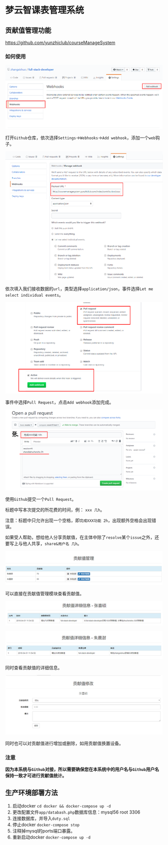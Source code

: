 # 梦云智课表管理系统

## 贡献值管理功能
https://github.com/yunzhiclub/courseManageSystem


### 如何使用

![](image/contribution/0.png)

打开`Github`仓库，依次选择`Settings`->`Webhooks`->`Add webhook`，添加一个`web`钩子。

![](image/contribution/1.png)

依次填入我们接收数据的`url`，类型选择`application/json`，事件选择`Let me select individual events`。

![](image/contribution/2.png)

事件中选择`Pull Request`，点击`Add webhook`添加完成。

![](image/contribution/3.png)

使用`Github`提交一个`Pull Request`。

标题中写本次提交的所花费的时间，例： `xxx 几h`。

注意：标题中只允许出现一个空格，即`完成XXX功能 2h`，出现额外空格会出现错误。

如果受人帮助，想给他人分享贡献值，在主体中除了`resolve`某个`issue`之外，还要写上与他人共享，`share&用户名 几h`。

![](image/contribution/4.png)

可以直接在贡献值管理模块查看贡献值。

![](image/contribution/5.png)

![](image/contribution/6.png)

同时查看贡献值的详细信息。

![](image/contribution/7.png)

同时也可以对贡献值进行增加或删除，如用贡献值换置设备。

### 注意

**因为本系统与`Github`对接，所以需要确保您在本系统中的用户名与`Github`用户名保持一致才可进行贡献值统计。**


## 生产环境部署方法
1. 启动docker `cd docker && docker-compose up -d`
2. 更改配置文件`app/databash.php`数据库信息：mysql56 root 3306
3. 连接数据库，并导入`duty.sql`
4. 停止docker `docker-compose stop`
5. 注释掉mysql的ports端口暴露。
6. 重新启动docker `docker-compose up -d`

